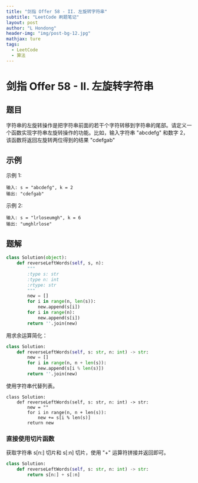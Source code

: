 ```yaml
---
title: "剑指 Offer 58 - II. 左旋转字符串"
subtitle: "LeetCode 刷题笔记"
layout: post
author: "L Hondong"
header-img: "img/post-bg-12.jpg"
mathjax: ture
tags:
  - LeetCode
  - 算法
---
```


# 剑指 Offer 58 - II. 左旋转字符串

## 题目

字符串的左旋转操作是把字符串前面的若干个字符转移到字符串的尾部。请定义一个函数实现字符串左旋转操作的功能。比如，输入字符串 "abcdefg" 和数字 2，该函数将返回左旋转两位得到的结果 "cdefgab"

## 示例

示例 1:

```
输入: s = "abcdefg", k = 2
输出: "cdefgab"
```

示例 2:

```
输入: s = "lrloseumgh", k = 6
输出: "umghlrlose"
```

## 题解

```python
class Solution(object):
    def reverseLeftWords(self, s, n):
        """
        :type s: str
        :type n: int
        :rtype: str
        """
        new = []
        for i in range(n, len(s)):
            new.append(s[i])
        for i in range(n):
            new.append(s[i])
        return ''.join(new)
```

用求余运算简化：

```python
class Solution:
    def reverseLeftWords(self, s: str, n: int) -> str:
        new = []
        for i in range(n, n + len(s)):
            new.append(s[i % len(s)])
        return ''.join(new)
```

使用字符串代替列表。

```
class Solution:
    def reverseLeftWords(self, s: str, n: int) -> str:
        new = ""
        for i in range(n, n + len(s)):
            new += s[i % len(s)]
        return new
```

### 直接使用切片函数

获取字符串 s[n:] 切片和 s[:n] 切片，使用 "+" 运算符拼接并返回即可。

```python
class Solution:
    def reverseLeftWords(self, s: str, n: int) -> str:
        return s[n:] + s[:n]
```
